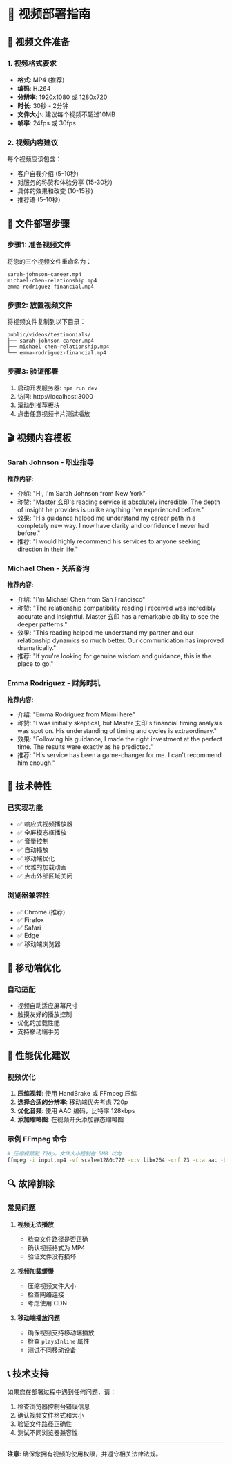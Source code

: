 # 🎥 视频部署指南

## 📁 视频文件准备

### 1. 视频格式要求
- **格式**: MP4 (推荐)
- **编码**: H.264
- **分辨率**: 1920x1080 或 1280x720
- **时长**: 30秒 - 2分钟
- **文件大小**: 建议每个视频不超过10MB
- **帧率**: 24fps 或 30fps

### 2. 视频内容建议
每个视频应该包含：
- 客户自我介绍 (5-10秒)
- 对服务的称赞和体验分享 (15-30秒)
- 具体的效果和改变 (10-15秒)
- 推荐语 (5-10秒)

## 📂 文件部署步骤

### 步骤1: 准备视频文件
将您的三个视频文件重命名为：
```
sarah-johnson-career.mp4
michael-chen-relationship.mp4
emma-rodriguez-financial.mp4
```

### 步骤2: 放置视频文件
将视频文件复制到以下目录：
```
public/videos/testimonials/
├── sarah-johnson-career.mp4
├── michael-chen-relationship.mp4
└── emma-rodriguez-financial.mp4
```

### 步骤3: 验证部署
1. 启动开发服务器: `npm run dev`
2. 访问: http://localhost:3000
3. 滚动到推荐板块
4. 点击任意视频卡片测试播放

## 🎬 视频内容模板

### Sarah Johnson - 职业指导
**推荐内容:**
- 介绍: "Hi, I'm Sarah Johnson from New York"
- 称赞: "Master 玄印's reading service is absolutely incredible. The depth of insight he provides is unlike anything I've experienced before."
- 效果: "His guidance helped me understand my career path in a completely new way. I now have clarity and confidence I never had before."
- 推荐: "I would highly recommend his services to anyone seeking direction in their life."

### Michael Chen - 关系咨询
**推荐内容:**
- 介绍: "I'm Michael Chen from San Francisco"
- 称赞: "The relationship compatibility reading I received was incredibly accurate and insightful. Master 玄印 has a remarkable ability to see the deeper patterns."
- 效果: "This reading helped me understand my partner and our relationship dynamics so much better. Our communication has improved dramatically."
- 推荐: "If you're looking for genuine wisdom and guidance, this is the place to go."

### Emma Rodriguez - 财务时机
**推荐内容:**
- 介绍: "Emma Rodriguez from Miami here"
- 称赞: "I was initially skeptical, but Master 玄印's financial timing analysis was spot on. His understanding of timing and cycles is extraordinary."
- 效果: "Following his guidance, I made the right investment at the perfect time. The results were exactly as he predicted."
- 推荐: "His service has been a game-changer for me. I can't recommend him enough."

## 🔧 技术特性

### 已实现功能
- ✅ 响应式视频播放器
- ✅ 全屏模态框播放
- ✅ 音量控制
- ✅ 自动播放
- ✅ 移动端优化
- ✅ 优雅的加载动画
- ✅ 点击外部区域关闭

### 浏览器兼容性
- ✅ Chrome (推荐)
- ✅ Firefox
- ✅ Safari
- ✅ Edge
- ✅ 移动端浏览器

## 📱 移动端优化

### 自动适配
- 视频自动适应屏幕尺寸
- 触摸友好的播放控制
- 优化的加载性能
- 支持移动端手势

## 🚀 性能优化建议

### 视频优化
1. **压缩视频**: 使用 HandBrake 或 FFmpeg 压缩
2. **选择合适的分辨率**: 移动端优先考虑 720p
3. **优化音频**: 使用 AAC 编码，比特率 128kbps
4. **添加缩略图**: 在视频开头添加静态缩略图

### 示例 FFmpeg 命令
```bash
# 压缩视频到 720p，文件大小控制在 5MB 以内
ffmpeg -i input.mp4 -vf scale=1280:720 -c:v libx264 -crf 23 -c:a aac -b:a 128k -movflags +faststart output.mp4
```

## 🔍 故障排除

### 常见问题
1. **视频无法播放**
   - 检查文件路径是否正确
   - 确认视频格式为 MP4
   - 验证文件没有损坏

2. **视频加载缓慢**
   - 压缩视频文件大小
   - 检查网络连接
   - 考虑使用 CDN

3. **移动端播放问题**
   - 确保视频支持移动端播放
   - 检查 `playsInline` 属性
   - 测试不同移动设备

## 📞 技术支持

如果您在部署过程中遇到任何问题，请：
1. 检查浏览器控制台错误信息
2. 确认视频文件格式和大小
3. 验证文件路径正确性
4. 测试不同浏览器兼容性

---

**注意**: 确保您拥有视频的使用权限，并遵守相关法律法规。 